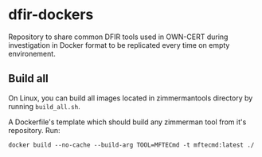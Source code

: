 # dfir-dockers

Repository to share common DFIR tools used in OWN-CERT during investigation in Docker format to be replicated every time on empty environement.

## Build all

On Linux, you can build all images located in zimmermantools directory by running ```build_all.sh```.

A Dockerfile's template which should build any zimmerman tool from it's repository. Run:

```shell
docker build --no-cache --build-arg TOOL=MFTECmd -t mftecmd:latest ./
```